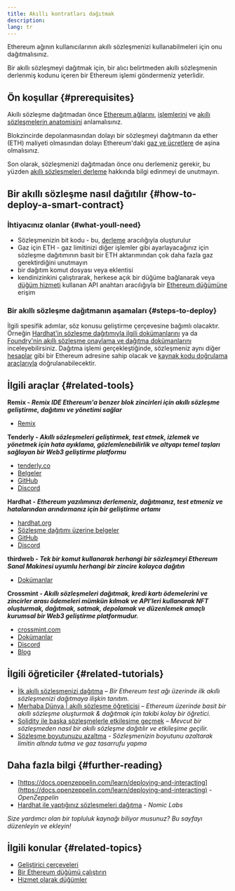 ```yaml
---
title: Akıllı kontratları dağıtmak
description:
lang: tr
---
```


Ethereum ağının kullanıcılarının akıllı sözleşmenizi kullanabilmeleri için onu dağıtmalısınız.

Bir akıllı sözleşmeyi dağıtmak için, bir alıcı belirtmeden akıllı sözleşmenin derlenmiş kodunu içeren bir Ethereum işlemi göndermeniz yeterlidir.

## Ön koşullar {#prerequisites}

Akıllı sözleşme dağıtmadan önce [Ethereum ağlarını](/developers/docs/networks/), [işlemlerini](/developers/docs/transactions/) ve [akıllı sözleşmelerin anatomisini](/developers/docs/smart-contracts/anatomy/) anlamalısınız.

Blokzincirde depolanmasından dolayı bir sözleşmeyi dağıtmanın da ether (ETH) maliyeti olmasından dolayı Ethereum'daki [gaz ve ücretlere](/developers/docs/gas/) de aşina olmalısınız.

Son olarak, sözleşmenizi dağıtmadan önce onu derlemeniz gerekir, bu yüzden [akıllı sözleşmeleri derleme](/developers/docs/smart-contracts/compiling/) hakkında bilgi edinmeyi de unutmayın.

## Bir akıllı sözleşme nasıl dağıtılır {#how-to-deploy-a-smart-contract}

### İhtiyacınız olanlar {#what-youll-need}

- Sözleşmenizin bit kodu - bu, [derleme](/developers/docs/smart-contracts/compiling/) aracılığıyla oluşturulur
- Gaz için ETH - gaz limitinizi diğer işlemler gibi ayarlayacağınız için sözleşme dağıtımının basit bir ETH aktarımından çok daha fazla gaz gerektirdiğini unutmayın
- bir dağıtım komut dosyası veya eklentisi
- kendinizinkini çalıştırarak, herkese açık bir düğüme bağlanarak veya [düğüm hizmeti](/developers/docs/nodes-and-clients/nodes-as-a-service/) kullanan API anahtarı aracılığıyla bir [Ethereum düğümüne](/developers/docs/nodes-and-clients/) erişim

### Bir akıllı sözleşme dağıtmanın aşamaları {#steps-to-deploy}

İlgili spesifik adımlar, söz konusu geliştirme çerçevesine bağımlı olacaktır. Örneğin [Hardhat'in sözleşme dağıtımıyla ilgili dokümanlarını](https://hardhat.org/guides/deploying.html) ya da [Foundry'nin akıllı sözleşme onaylama ve dağıtma dokümanlarını](https://book.getfoundry.sh/forge/deploying) inceleyebilirsiniz. Dağıtma işlemi gerçekleştiğinde, sözleşmeniz aynı diğer [hesaplar](/developers/docs/accounts/) gibi bir Ethereum adresine sahip olacak ve [kaynak kodu doğrulama araçlarıyla](/developers/docs/smart-contracts/verifying/#source-code-verification-tools) doğrulanabilecektir.

## İlgili araçlar {#related-tools}

**Remix - _Remix IDE Ethereum'a benzer blok zincirleri için akıllı sözleşme geliştirme, dağıtımı ve yönetimi sağlar_**

- [Remix](https://remix.ethereum.org)

**Tenderly - _Akıllı sözleşmeleri geliştirmek, test etmek, izlemek ve yönetmek için hata ayıklama, gözlemlenebilirlik ve altyapı temel taşları sağlayan bir Web3 geliştirme platformu_**

- [tenderly.co](https://tenderly.co/)
- [Belgeler](https://docs.tenderly.co/)
- [GitHub](https://github.com/Tenderly)
- [Discord](https://discord.gg/eCWjuvt)

**Hardhat - _Ethereum yazılımınızı derlemeniz, dağıtmanız, test etmeniz ve hatalarından arındırmanız için bir geliştirme ortamı_**

- [hardhat.org](https://hardhat.org/getting-started/)
- [Sözleşme dağıtımı üzerine belgeler](https://hardhat.org/guides/deploying.html)
- [GitHub](https://github.com/nomiclabs/hardhat)
- [Discord](https://discord.com/invite/TETZs2KK4k)

**thirdweb - _Tek bir komut kullanarak herhangi bir sözleşmeyi Ethereum Sanal Makinesi uyumlu herhangi bir zincire kolayca dağıtın_**

- [Dokümanlar](https://portal.thirdweb.com/deploy/)

**Crossmint - _Akıllı sözleşmeleri dağıtmak, kredi kartı ödemelerini ve zincirler arası ödemeleri mümkün kılmak ve API'leri kullanarak NFT oluşturmak, dağıtmak, satmak, depolamak ve düzenlemek amaçlı kurumsal bir Web3 geliştirme platformudur._**

- [crossmint.com](https://www.crossmint.com)
- [Dokümanlar](https://docs.crossmint.com)
- [Discord](https://discord.com/invite/crossmint)
- [Blog](https://blog.crossmint.com)

## İlgili öğreticiler {#related-tutorials}

- [İlk akıllı sözleşmenizi dağıtma](/developers/tutorials/deploying-your-first-smart-contract/) _– Bir Ethereum test ağı üzerinde ilk akıllı sözleşmenizi dağıtmaya ilişkin tanıtım._
- [Merhaba Dünya | akıllı sözleşme öğreticisi](/developers/tutorials/hello-world-smart-contract/) _– Ethereum üzerinde basit bir akıllı sözleşme oluşturmak & dağıtmak için takibi kolay bir öğretici._
- [Solidity ile başka sözleşmelerle etkileşime geçmek](/developers/tutorials/interact-with-other-contracts-from-solidity/) _– Mevcut bir sözleşmeden nasıl bir akıllı sözleşme dağıtılır ve etkileşime geçilir._
- [Sözleşme boyutunuzu azaltma](/developers/tutorials/downsizing-contracts-to-fight-the-contract-size-limit/) _- Sözleşmenizin boyutunu azaltarak limitin altında tutma ve gaz tasarrufu yapma_

## Daha fazla bilgi {#further-reading}

- [https://docs.openzeppelin.com/learn/deploying-and-interacting](https://docs.openzeppelin.com/learn/deploying-and-interacting) - _OpenZeppelin_
- [Hardhat ile yaptığınız sözleşmeleri dağıtma](https://hardhat.org/guides/deploying.html) - _Nomic Labs_

_Size yardımcı olan bir topluluk kaynağı biliyor musunuz? Bu sayfayı düzenleyin ve ekleyin!_

## İlgili konular {#related-topics}

- [Geliştirici çerçeveleri](/developers/docs/frameworks/)
- [Bir Ethereum düğümü çalıştırın](/developers/docs/nodes-and-clients/run-a-node/)
- [Hizmet olarak düğümler](/developers/docs/nodes-and-clients/nodes-as-a-service)
